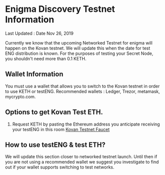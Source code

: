# Enigma Discovery Testnet Information
Last Updated : Date Nov 26, 2019

Currently we know that the upcoming Networked Testnet for enigma will happen on the Kovan testnet. We will update this when the date for test ENG distribution is known. For the purposes of testing your Secret Node, you shouldn't need more than 0.1 KETH.

## Wallet Information
You must use a wallet that allows you to switch to the Kovan
testnet in order to use KETH or testENG.
Recommended wallets : Ledger, Trezor, metamask, mycrypto.com.

## Options to get Kovan Test ETH.
1. Request KETH by pasting the Ethereum address you anticipate receiving your testENG in this room [Kovan Testnet Faucet](https://gitter.im/kovan-testnet/faucet)

## How to use testENG & test ETH?
We will update this section closer to networked testnet launch. Until then if you are not using a recommended wallet we suggest you investigate to find out if your wallet supports switching to test networks.
